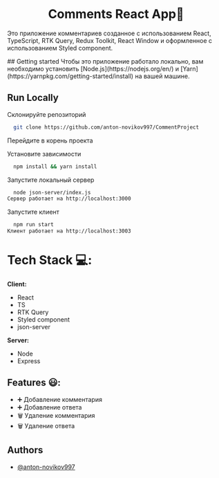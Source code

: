 <h1 align="center"> Сomments React App📝</h1>  
<p align="center">
  
 Это приложение комментариев созданное с использованием React, TypeScript, RTK Query, Redux Toolkit, React Window и оформленное с использованием Styled component.
</p>
## Getting started
Чтобы это приложение работало локально, вам необходимо установить [Node.js](https://nodejs.org/en/) и [Yarn](https://yarnpkg.com/getting-started/install) на вашей машине.

## Run Locally

Склонируйте репозиторий

```bash
  git clone https://github.com/anton-novikov997/CommentProject
```

Перейдите в корень проекта

Установите зависимости

```bash
  npm install && yarn install
```

Запустите локальный сервер

```bash
  node json-server/index.js
Сервер работает на http://localhost:3000
```
Запустите клиент

```bash
  npm run start
Клиент работает на http://localhost:3003
```

# Tech Stack 💻:
**Client:**
- React
- TS
- RTK Query
- Styled component
-  json-server 

**Server:** 
-  Node
-  Express 

## Features 😃:

- ➕ Добавление комментария
- ➕ Добавление ответа 
- 🗑 Удаление комментария
- 🗑 Удаление ответа
  
## Authors
- [@anton-novikov997](https://github.com/anton-novikov997?tab=repositories)

